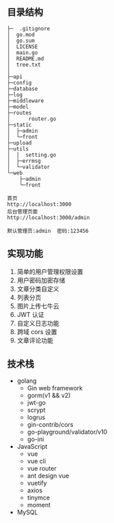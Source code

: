 ## 目录结构

```shell
├─  .gitignore
│  go.mod 
│  go.sum
│  LICENSE
│  main.go 
│  README.md
│  tree.txt
│          
├─api         
├─config 
├─database  
├─log  
├─middleware  
├─model 
├─routes
│      router.go  
├─static
│  ├─admin          
│  └─front  
├─upload   
├─utils 
│  │  setting.go 
│  ├─errmsg   
│  └─validator         
└─web 
    ├─admin             
    └─front
```

```shell
首页
http://localhost:3000
后台管理页面
http://localhost:3000/admin

默认管理员:admin  密码:123456
```

## 实现功能

1. 简单的用户管理权限设置
2. 用户密码加密存储
3. 文章分类自定义
4. 列表分页
5. 图片上传七牛云
6. JWT 认证
7. 自定义日志功能
8. 跨域 cors 设置
9. 文章评论功能

## 技术栈

- golang
    - Gin web framework
    - gorm(v1 && v2)
    - jwt-go
    - scrypt
    - logrus
    - gin-contrib/cors
    - go-playground/validator/v10
    - go-ini
- JavaScript
    - vue
    - vue cli
    - vue router
    - ant design vue
    - vuetify
    - axios
    - tinymce
    - moment
- MySQL 